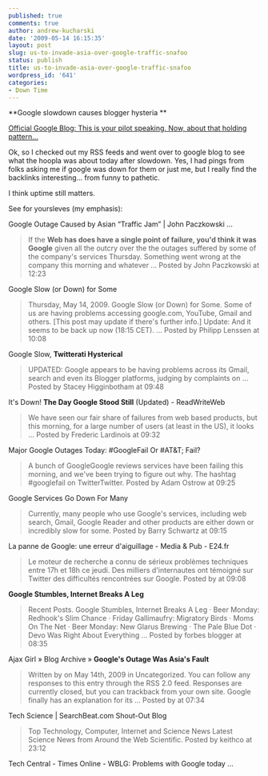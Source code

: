 ```yaml
---
published: true
comments: true
author: andrew-kucharski
date: '2009-05-14 16:15:35'
layout: post
slug: us-to-invade-asia-over-google-traffic-snafoo
status: publish
title: us-to-invade-asia-over-google-traffic-snafoo
wordpress_id: '641'
categories:
- Down Time
---
```


**Google slowdown causes blogger hysteria **

[Official Google Blog: This is your pilot speaking. Now, about that holding pattern...](http://googleblog.blogspot.com/2009/05/this-is-your-pilot-speaking-now-about.html)

Ok, so I checked out my RSS feeds and went over to google blog to see what the hoopla was about today after slowdown.  Yes, I had pings from folks asking me if google was down for them or just me, but I really find the backlinks interesting... from funny to pathetic.  

I think uptime still matters.

See for yoursleves (my emphasis): 

Google Outage Caused by Asian “Traffic Jam” | John Paczkowski ...
>  If the **Web has does have a single point of failure, you'd think it was Google** given all the outcry over the the outages suffered by some of the company's services Thursday. Something went wrong at the company this morning and whatever ... 
    Posted by John Paczkowski at 12:23 

Google Slow (or Down) for Some
>  Thursday, May 14, 2009. Google Slow (or Down) for Some. Some of us are having problems accessing google.com, YouTube, Gmail and others. [This post may update if there's further info.] Update: And it seems to be back up now (18:15 CET). ... 
    Posted by Philipp Lenssen at 10:08 

Google Slow, **Twitterati Hysterical**
>  UPDATED: Google appears to be having problems across its Gmail, search and even its Blogger platforms, judging by complaints on ... 
    Posted by Stacey Higginbotham at 09:48 

It's Down! **The Day Google Stood Still** (Updated) - ReadWriteWeb
>  We have seen our fair share of failures from web based products, but this morning, for a large number of users (at least in the US), it looks ... 
    Posted by Frederic Lardinois at 09:32 

Major Google Outages Today: #GoogleFail Or #AT&T; Fail?
>  A bunch of GoogleGoogle reviews services have been failing this morning, and we've been trying to figure out why. The hashtag #googlefail on TwitterTwitter. 
    Posted by Adam Ostrow at 09:25 

Google Services Go Down For Many
>  Currently, many people who use Google's services, including web search, Gmail, Google Reader and other products are either down or incredibly slow for some. 
    Posted by Barry Schwartz at 09:15 

La panne de Google: une erreur d'aiguillage - Media & Pub - E24.fr
>  Le moteur de recherche a connu de sérieux problèmes techniques entre 17h et 18h ce jeudi. Des milliers d'internautes ont témoigné sur Twitter des difficultés rencontrées sur Google. 
    Posted by at 09:08 

**Google Stumbles, Internet Breaks A Leg**
>  Recent Posts. Google Stumbles, Internet Breaks A Leg · Beer Monday: Redhook's Slim Chance · Friday Gallimaufry: Migratory Birds · Moms On The Net · Beer Monday: New Glarus Brewing · The Pale Blue Dot · Devo Was Right About Everything ... 
    Posted by forbes blogger at 08:35 

Ajax Girl » Blog Archive » **Google's Outage Was Asia's Fault**
>  Written by on May 14th, 2009 in Uncategorized. You can follow any responses to this entry through the RSS 2.0 feed. Responses are currently closed, but you can trackback from your own site. Google finally has an explanation for its ... 
    Posted by at 07:34 

Tech Science | SearchBeat.com Shout-Out Blog
>  Top Technology, Computer, Internet and Science News Latest Science News from Around the Web Scientific. 
    Posted by keithco at 23:12 

Tech Central - Times Online - WBLG: Problems with Google today ...
